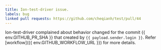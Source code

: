 ```yaml
---
title: Ion-test-driver issue.
labels: bug
linked pull requests: https://github.com/cheqianh/test/pull/44
---
```

Ion-test-driver complained about behavior changed for the commit {{ env.GITHUB_PR_SHA }} that created by `{{ payload.sender.login }}`.
Refer [workflow]({{ env.GITHUB_WORKFLOW_URL }}) for more details. 
